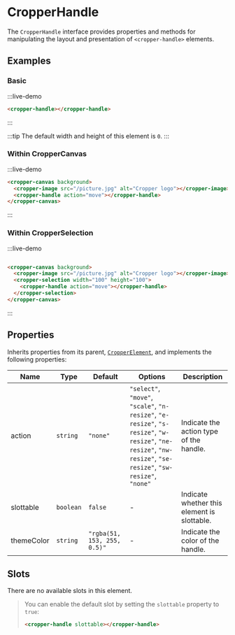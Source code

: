 # CropperHandle

The `CropperHandle` interface provides properties and methods for manipulating the layout and presentation of `<cropper-handle>` elements.

## Examples

### Basic

:::live-demo

```html
<cropper-handle></cropper-handle>
```

:::

:::tip
The default width and height of this element is `0`.
:::

### Within CropperCanvas

:::live-demo

```html
<cropper-canvas background>
  <cropper-image src="/picture.jpg" alt="Cropper logo"></cropper-image>
  <cropper-handle action="move"></cropper-handle>
</cropper-canvas>
```

:::

### Within CropperSelection

:::live-demo

```html

<cropper-canvas background>
  <cropper-image src="/picture.jpg" alt="Cropper logo"></cropper-image>
  <cropper-selection width="100" height="100">
    <cropper-handle action="move"></cropper-handle>
  </cropper-selection>
</cropper-canvas>
```

:::

## Properties

Inherits properties from its parent, [`CropperElement`](cropper-element.html), and implements the following properties:

| Name | Type | Default | Options | Description |
| --- | --- | --- | --- | --- |
| action | `string` | `"none"` | `"select"`, `"move"`, `"scale"`, `"n-resize"`, `"e-resize"`, `"s-resize"`, `"w-resize"`, `"ne-resize"`, `"nw-resize"`, `"se-resize"`, `"sw-resize"`, `"none"` | Indicate the action type of the handle. |
| slottable | `boolean` | `false` | - | Indicate whether this element is slottable. |
| themeColor | `string` | `"rgba(51, 153, 255, 0.5)"` | - | Indicate the color of the handle. |

## Slots

There are no available slots in this element.

> You can enable the default slot by setting the `slottable` property to `true`:
>
> ```html
> <cropper-handle slottable></cropper-handle>
> ```
